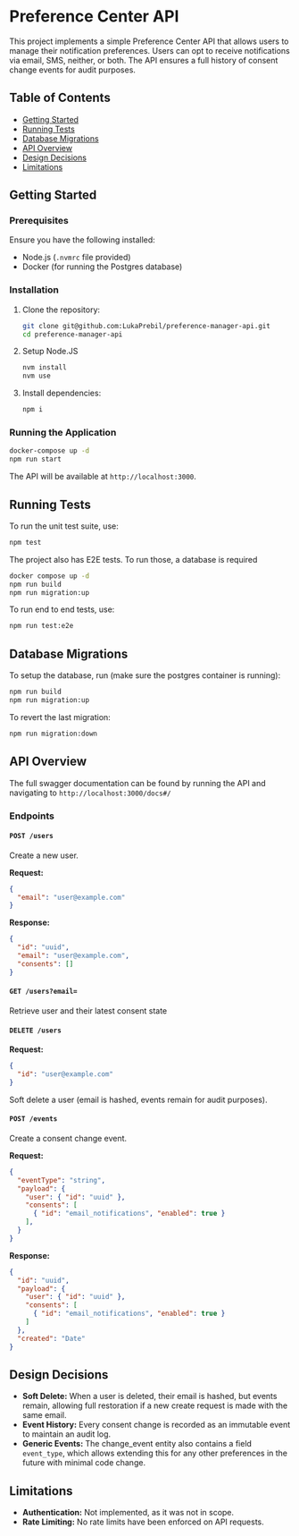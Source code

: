 # Preference Center API

This project implements a simple Preference Center API that allows users to manage their notification preferences. Users can opt to receive notifications via email, SMS, neither, or both. The API ensures a full history of consent change events for audit purposes.

## Table of Contents
- [Getting Started](#getting-started)
- [Running Tests](#running-tests)
- [Database Migrations](#database-migrations)
- [API Overview](#api-overview)
- [Design Decisions](#design-decisions)
- [Limitations](#limitations)

## Getting Started

### Prerequisites
Ensure you have the following installed:
- Node.js (`.nvmrc` file provided)
- Docker (for running the Postgres database)

### Installation
1. Clone the repository:
   ```sh
   git clone git@github.com:LukaPrebil/preference-manager-api.git
   cd preference-manager-api
   ```
2. Setup Node.JS
   ```sh
   nvm install
   nvm use
   ```
3. Install dependencies:
   ```sh
   npm i
   ```

### Running the Application
```sh
docker-compose up -d
npm run start
```

The API will be available at `http://localhost:3000`.

## Running Tests
To run the unit test suite, use:
```sh
npm test
```
The project also has E2E tests. To run those, a database is required
```sh
docker compose up -d
npm run build
npm run migration:up
```
To run end to end tests, use:
```sh
npm run test:e2e
```

## Database Migrations
To setup the database, run (make sure the postgres container is running):
```sh
npm run build
npm run migration:up
```
To revert the last migration:
```sh
npm run migration:down
```

## API Overview
The full swagger documentation can be found by running the API and navigating to `http://localhost:3000/docs#/`
### Endpoints
#### `POST /users`
Create a new user.

**Request:**
```json
{
  "email": "user@example.com"
}
```
**Response:**
```json
{
  "id": "uuid",
  "email": "user@example.com",
  "consents": []
}
```

#### `GET /users?email=`
Retrieve user and their latest consent state

#### `DELETE /users`
**Request:**
```json
{
  "id": "user@example.com"
}
```
Soft delete a user (email is hashed, events remain for audit purposes).

#### `POST /events`
Create a consent change event.

**Request:**
```json
{
  "eventType": "string",
  "payload": {
    "user": { "id": "uuid" },
    "consents": [
      { "id": "email_notifications", "enabled": true }
    ],
  }
}
```
**Response:**
```json
{
  "id": "uuid",
  "payload": {
    "user": { "id": "uuid" },
    "consents": [
      { "id": "email_notifications", "enabled": true }
    ]
  },
  "created": "Date"
}
```

## Design Decisions
- **Soft Delete:** When a user is deleted, their email is hashed, but events remain, allowing full restoration if a new create request is made with the same email.
- **Event History:** Every consent change is recorded as an immutable event to maintain an audit log.
- **Generic Events:** The change_event entity also contains a field `event_type`, which allows extending this for any other preferences in the future with minimal code change.

## Limitations
- **Authentication:** Not implemented, as it was not in scope.
- **Rate Limiting:** No rate limits have been enforced on API requests.
